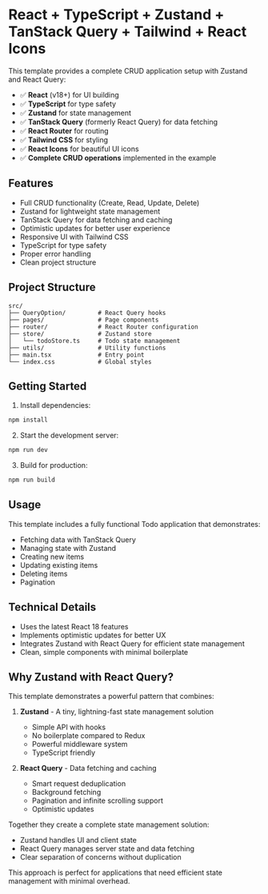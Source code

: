 # React + TypeScript + Zustand + TanStack Query + Tailwind + React Icons

This template provides a complete CRUD application setup with Zustand and React Query:

- ✅ **React** (v18+) for UI building
- ✅ **TypeScript** for type safety
- ✅ **Zustand** for state management
- ✅ **TanStack Query** (formerly React Query) for data fetching
- ✅ **React Router** for routing
- ✅ **Tailwind CSS** for styling
- ✅ **React Icons** for beautiful UI icons
- ✅ **Complete CRUD operations** implemented in the example

## Features

- Full CRUD functionality (Create, Read, Update, Delete)
- Zustand for lightweight state management
- TanStack Query for data fetching and caching
- Optimistic updates for better user experience
- Responsive UI with Tailwind CSS
- TypeScript for type safety
- Proper error handling
- Clean project structure

## Project Structure

```
src/
├── QueryOption/         # React Query hooks
├── pages/               # Page components
├── router/              # React Router configuration
├── store/               # Zustand store
│   └── todoStore.ts     # Todo state management
├── utils/               # Utility functions
├── main.tsx             # Entry point
└── index.css            # Global styles
```

## Getting Started

1. Install dependencies:
```bash
npm install
```

2. Start the development server:
```bash
npm run dev
```

3. Build for production:
```bash
npm run build
```

## Usage

This template includes a fully functional Todo application that demonstrates:

- Fetching data with TanStack Query
- Managing state with Zustand
- Creating new items
- Updating existing items
- Deleting items
- Pagination

## Technical Details

- Uses the latest React 18 features
- Implements optimistic updates for better UX
- Integrates Zustand with React Query for efficient state management
- Clean, simple components with minimal boilerplate

## Why Zustand with React Query?

This template demonstrates a powerful pattern that combines:

1. **Zustand** - A tiny, lightning-fast state management solution
   - Simple API with hooks
   - No boilerplate compared to Redux
   - Powerful middleware system
   - TypeScript friendly

2. **React Query** - Data fetching and caching
   - Smart request deduplication
   - Background fetching
   - Pagination and infinite scrolling support
   - Optimistic updates

Together they create a complete state management solution:
- Zustand handles UI and client state
- React Query manages server state and data fetching
- Clear separation of concerns without duplication

This approach is perfect for applications that need efficient state management with minimal overhead.
